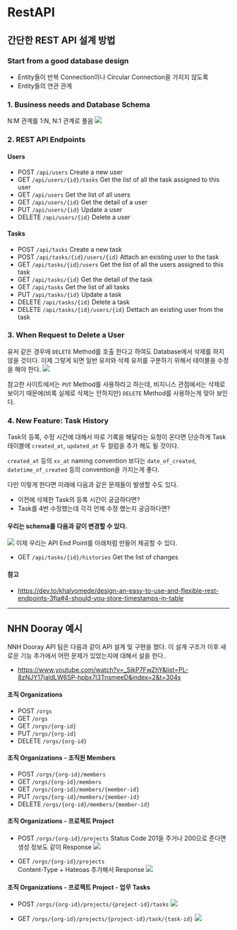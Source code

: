 # RestAPI

## 간단한 REST API 설계 방법
### Start from a good database design
* Entity들이 반복 Connection이나 Circular Connection을 가지지 않도록
* Entity들의 연관 관계


### 1. Business needs and Database Schema
N:M 관계를 1:N, N:1 관계로 풀음
![](.README_images/f2bcb8f0.png)


### 2. REST API Endpoints
#### Users
* POST `/api/users` Create a new user
* GET `/api/users/{id}/tasks` Get the list of all the task assigned to this user
* GET `/api/users` Get the list of all users
* GET `/api/users/{id}` Get the detail of a user
* PUT `/api/users/{id}` Update a user
* DELETE `/api/users/{id}` Delete a user

#### Tasks
* POST `/api/tasks` Create a new task
* POST `/api/tasks/{id}/users/{id}` Attach an existing user to the task
* GET `/api/tasks/{id}/users` Get the list of all the users assigned to this task
* GET `/api/tasks/{id}` Get the detail of the task
* GET `/api/tasks` Get the list of all tasks
* PUT `/api/tasks/{id}` Update a task
* DELETE `/api/tasks/{id}` Delete a task
* DELETE `/api/tasks/{id}/users/{id}` Dettach an existing user from the task


### 3. When Request to Delete a User
유저 같은 경우에 `DELETE` Method를 호출 한다고 하여도 Database에서 
삭제를 하지 않을 것이다. 이제 그렇게 되면 일반 유저와 삭제 유저를 구분하기 위해서
테이블을 수정을 해야 한다.
![](.README_images/0d6c245f.png)

참고한 사이트에서는 `PUT` Method를 사용하라고 하는데,
비지니스 관점에서는 삭제로 보이기 때문에(비록 실제로 삭제는 안하지만)
`DELETE` Method를 사용하는게 맞아 보인다.


### 4. New Feature: Task History
Task의 등록, 수정 시간에 대해서 따로 기록을 해달라는 요청이 온다면
단순하게 Task 테이블에 `created_at`, `updated_at` 두 컬럼을 추가 해도 될 것이다.  

`created_at` 등의 `xx_at` naming convention 보다는
`date_of_created`, `datetime_of_created` 등의 convention을 가지는게 좋다.

다만 이렇게 한다면 미래에 다음과 같은 문제들이 발생할 수도 있다.
* 이전에 삭제한 Task의 등록 시간이 궁금하다면?
* Task를 4번 수정했는데 각각 언제 수정 했는지 궁금하다면?

#### 우리는 schema를 다음과 같이 변경할 수 있다.
![](.README_images/44f9ffc0.png)
이제 우리는 API End Point를 아래처럼 만들어 제공할 수 있다.
* GET `/api/tasks/{id}/histories` Get the list of changes


#### 참고
* https://dev.to/khalyomede/design-an-easy-to-use-and-flexible-rest-endpoints-3fia#4-should-you-store-timestamps-in-table




---
## NHN Dooray 예시
NNH Dooray API 팀은 다음과 같이 API 설계 및 구현을 했다.
이 설계 구조가 이후 새로운 기능 추가에서 어떤 문제가 있었는지에 대해서 설을 한다..
* https://www.youtube.com/watch?v=_SikP7FwZhY&list=PL-8zNJY17jaldLW6SP-hpbx7l3TnsmeeD&index=2&t=304s

#### 조직 Organizations
* POST   `/orgs`
* GET    `/orgs`
* GET    `/orgs/{org-id}`
* PUT    `/orgs/{org-id}`
* DELETE `/orgs/{org-id}`

#### 조직 Organizations - 조직원 Members
* POST   `/orgs/{org-id}/members`
* GET    `/orgs/{org-id}/members`
* GET    `/orgs/{org-id}/members/{member-id}`
* PUT    `/orgs/{org-id}/members/{member-id}`
* DELETE `/orgs/{org-id}/members/{member-id}`

#### 조직 Organizations - 프로젝트 Project
* POST   `/orgs/{org-id}/projects` 
Status Code 201을 주거나 200으로 준다면 생성 정보도 같이 Response
![](data/1.png)

* GET    `/orgs/{org-id}/projects`  
Content-Type + Hateoas 추가해서 Response
![](data/2.png)

#### 조직 Organizations - 프로젝트 Project - 업무 Tasks
* POST `/orgs/{org-id}/projects/{project-id}/tasks`
![](data/3.png)

* GET  `/orgs/{org-id}/projects/{project-id}/task/{task-id}`
![](data/4.png)